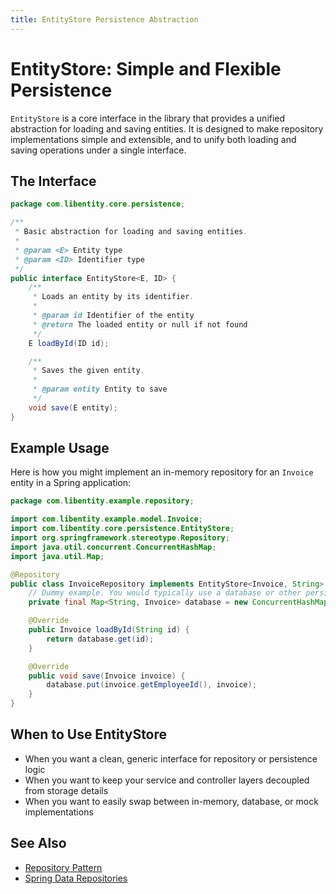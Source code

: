 ```yaml
---
title: EntityStore Persistence Abstraction
---
```


# EntityStore: Simple and Flexible Persistence

`EntityStore` is a core interface in the library that provides a unified abstraction for loading and saving entities. It is designed to make repository implementations simple and extensible, and to unify both loading and saving operations under a single interface.


## The Interface

```java
package com.libentity.core.persistence;

/**
 * Basic abstraction for loading and saving entities.
 *
 * @param <E> Entity type
 * @param <ID> Identifier type
 */
public interface EntityStore<E, ID> {
    /**
     * Loads an entity by its identifier.
     *
     * @param id Identifier of the entity
     * @return The loaded entity or null if not found
     */
    E loadById(ID id);

    /**
     * Saves the given entity.
     *
     * @param entity Entity to save
     */
    void save(E entity);
}
```

## Example Usage

Here is how you might implement an in-memory repository for an `Invoice` entity in a Spring application:

```java
package com.libentity.example.repository;

import com.libentity.example.model.Invoice;
import com.libentity.core.persistence.EntityStore;
import org.springframework.stereotype.Repository;
import java.util.concurrent.ConcurrentHashMap;
import java.util.Map;

@Repository
public class InvoiceRepository implements EntityStore<Invoice, String> {
    // Dummy example. You would typically use a database or other persistence layer.
    private final Map<String, Invoice> database = new ConcurrentHashMap<>();

    @Override
    public Invoice loadById(String id) {
        return database.get(id);
    }

    @Override
    public void save(Invoice invoice) {
        database.put(invoice.getEmployeeId(), invoice);
    }
}
```

## When to Use EntityStore

- When you want a clean, generic interface for repository or persistence logic
- When you want to keep your service and controller layers decoupled from storage details
- When you want to easily swap between in-memory, database, or mock implementations

## See Also
- [Repository Pattern](https://martinfowler.com/eaaCatalog/repository.html)
- [Spring Data Repositories](https://docs.spring.io/spring-data/commons/docs/current/reference/html/#repositories)
